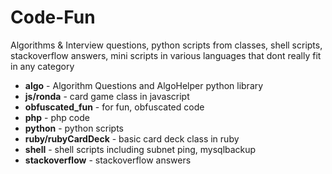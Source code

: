 # Code-Fun

Algorithms &amp; Interview questions, python scripts from classes, shell scripts, stackoverflow answers, mini scripts in various languages that dont really fit in any category

- **algo** - Algorithm Questions and AlgoHelper python library
- **js/ronda** - card game class in javascript
- **obfuscated_fun** - for fun, obfuscated code
- **php** - php code
- **python** - python scripts
- **ruby/rubyCardDeck** - basic card deck class in ruby
- **shell** - shell scripts including subnet ping, mysqlbackup
- **stackoverflow** - stackoverflow answers
